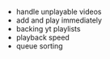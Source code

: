 - handle unplayable videos
- add and play immediately
- backing yt playlists
- playback speed
- queue sorting
